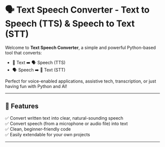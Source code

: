 # 🗣️ Text Speech Converter - Text to Speech (TTS) & Speech to Text (STT)

Welcome to **Text Speech Converter**, a simple and powerful Python-based tool that converts:
- 📄 Text ➡️ 🗣️ Speech (TTS) 
- 🗣️ Speech ➡️ 📄 Text (STT)

Perfect for voice-enabled applications, assistive tech, transcription, or just having fun with Python and AI!

---

## 🔧 Features

✅ Convert written text into clear, natural-sounding speech  
✅ Convert speech (from a microphone or audio file) into text  
✅ Clean, beginner-friendly code  
✅ Easily extendable for your own projects

---


